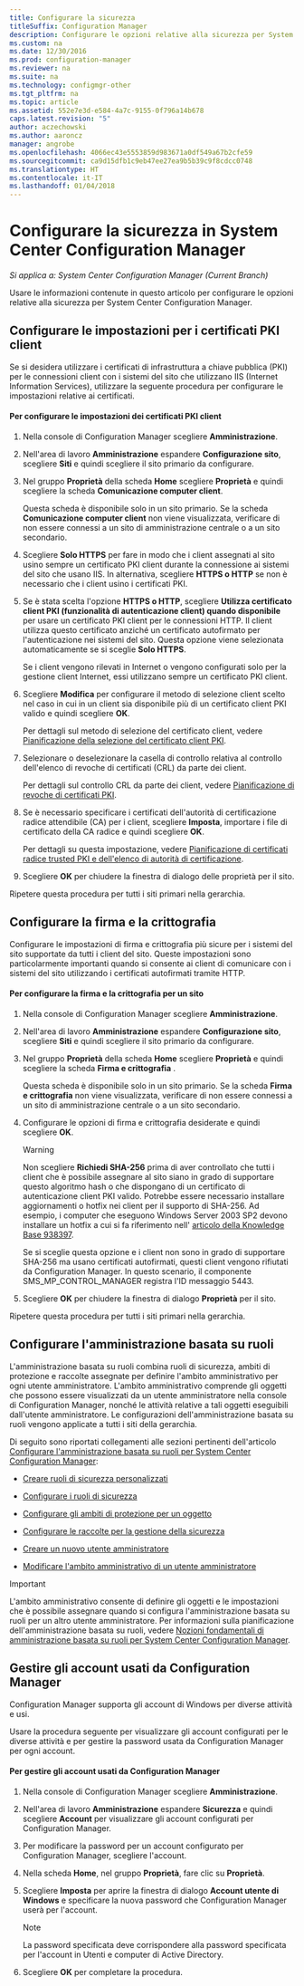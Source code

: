 ```yaml
---
title: Configurare la sicurezza
titleSuffix: Configuration Manager
description: Configurare le opzioni relative alla sicurezza per System Center Configuration Manager.
ms.custom: na
ms.date: 12/30/2016
ms.prod: configuration-manager
ms.reviewer: na
ms.suite: na
ms.technology: configmgr-other
ms.tgt_pltfrm: na
ms.topic: article
ms.assetid: 552e7e3d-e584-4a7c-9155-0f796a14b678
caps.latest.revision: "5"
author: aczechowski
ms.author: aaroncz
manager: angrobe
ms.openlocfilehash: 4066ec43e5553859d983671a0df549a67b2cfe59
ms.sourcegitcommit: ca9d15dfb1c9eb47ee27ea9b5b39c9f8cdcc0748
ms.translationtype: HT
ms.contentlocale: it-IT
ms.lasthandoff: 01/04/2018
---
```

# <a name="configure-security-in-system-center-configuration-manager"></a>Configurare la sicurezza in System Center Configuration Manager

*Si applica a: System Center Configuration Manager (Current Branch)*

Usare le informazioni contenute in questo articolo per configurare le opzioni relative alla sicurezza per System Center Configuration Manager.  

##  <a name="BKMK_ConfigureClientPKI"></a> Configurare le impostazioni per i certificati PKI client  
Se si desidera utilizzare i certificati di infrastruttura a chiave pubblica (PKI) per le connessioni client con i sistemi del sito che utilizzano IIS (Internet Information Services), utilizzare la seguente procedura per configurare le impostazioni relative ai certificati.  

#### <a name="to-configure-client-pki-certificate-settings"></a>Per configurare le impostazioni dei certificati PKI client  

1.  Nella console di Configuration Manager scegliere **Amministrazione**.  

2.  Nell'area di lavoro **Amministrazione** espandere **Configurazione sito**, scegliere **Siti** e quindi scegliere il sito primario da configurare.  

3.  Nel gruppo **Proprietà** della scheda **Home** scegliere **Proprietà** e quindi scegliere la scheda **Comunicazione computer client**.  

    Questa scheda è disponibile solo in un sito primario. Se la scheda **Comunicazione computer client** non viene visualizzata, verificare di non essere connessi a un sito di amministrazione centrale o a un sito secondario.  

4.  Scegliere **Solo HTTPS** per fare in modo che i client assegnati al sito usino sempre un certificato PKI client durante la connessione ai sistemi del sito che usano IIS. In alternativa, scegliere **HTTPS o HTTP** se non è necessario che i client usino i certificati PKI.  

5.  Se è stata scelta l'opzione **HTTPS o HTTP**, scegliere **Utilizza certificato client PKI (funzionalità di autenticazione client) quando disponibile** per usare un certificato PKI client per le connessioni HTTP. Il client utilizza questo certificato anziché un certificato autofirmato per l'autenticazione nei sistemi del sito. Questa opzione viene selezionata automaticamente se si sceglie **Solo HTTPS**.  

    Se i client vengono rilevati in Internet o vengono configurati solo per la gestione client Internet, essi utilizzano sempre un certificato PKI client.  

6.  Scegliere **Modifica** per configurare il metodo di selezione client scelto nel caso in cui in un client sia disponibile più di un certificato client PKI valido e quindi scegliere **OK**.  

    Per dettagli sul metodo di selezione del certificato client, vedere [Pianificazione della selezione del certificato client PKI](../../../core/plan-design/security/plan-for-security.md#BKMK_PlanningForClientCertificateSelection).  

7.  Selezionare o deselezionare la casella di controllo relativa al controllo dell'elenco di revoche di certificati (CRL) da parte dei client.  

    Per dettagli sul controllo CRL da parte dei client, vedere [Pianificazione di revoche di certificati PKI](../../../core/plan-design/security/plan-for-security.md#BKMK_PlanningForCRLs).  

8.  Se è necessario specificare i certificati dell'autorità di certificazione radice attendibile (CA) per i client, scegliere **Imposta**, importare i file di certificato della CA radice e quindi scegliere **OK**.  

    Per dettagli su questa impostazione, vedere [Pianificazione di certificati radice trusted PKI e dell'elenco di autorità di certificazione](../../../core/plan-design/security/plan-for-security.md#BKMK_PlanningForRootCAs).  

9. Scegliere **OK** per chiudere la finestra di dialogo delle proprietà per il sito.  

Ripetere questa procedura per tutti i siti primari nella gerarchia.  

##  <a name="BKMK_ConfigureSigningEncryption"></a> Configurare la firma e la crittografia  
Configurare le impostazioni di firma e crittografia più sicure per i sistemi del sito supportate da tutti i client del sito. Queste impostazioni sono particolarmente importanti quando si consente ai client di comunicare con i sistemi del sito utilizzando i certificati autofirmati tramite HTTP.  

#### <a name="to-configure-signing-and-encryption-for-a-site"></a>Per configurare la firma e la crittografia per un sito  

1.  Nella console di Configuration Manager scegliere **Amministrazione**.  

2.  Nell'area di lavoro **Amministrazione** espandere **Configurazione sito**, scegliere **Siti** e quindi scegliere il sito primario da configurare.  

3.  Nel gruppo **Proprietà** della scheda **Home** scegliere **Proprietà** e quindi scegliere la scheda **Firma e crittografia** .  

    Questa scheda è disponibile solo in un sito primario. Se la scheda **Firma e crittografia** non viene visualizzata, verificare di non essere connessi a un sito di amministrazione centrale o a un sito secondario.  

4.  Configurare le opzioni di firma e crittografia desiderate e quindi scegliere **OK**.  

    > [!WARNING]  
    >  Non scegliere **Richiedi SHA-256** prima di aver controllato che tutti i client che è possibile assegnare al sito siano in grado di supportare questo algoritmo hash o che dispongano di un certificato di autenticazione client PKI valido. Potrebbe essere necessario installare aggiornamenti o hotfix nei client per il supporto di SHA-256. Ad esempio, i computer che eseguono Windows Server 2003 SP2 devono installare un hotfix a cui si fa riferimento nell' [articolo della Knowledge Base 938397](http://go.microsoft.com/fwlink/p/?LinkId=226666).  
    >   
    >  Se si sceglie questa opzione e i client non sono in grado di supportare SHA-256 ma usano certificati autofirmati, questi client vengono rifiutati da Configuration Manager. In questo scenario, il componente SMS_MP_CONTROL_MANAGER registra l'ID messaggio 5443.  

5.  Scegliere **OK** per chiudere la finestra di dialogo **Proprietà** per il sito.  

Ripetere questa procedura per tutti i siti primari nella gerarchia.  

##  <a name="BKMK_ConfigureRBA"></a> Configurare l'amministrazione basata su ruoli  
L'amministrazione basata su ruoli combina ruoli di sicurezza, ambiti di protezione e raccolte assegnate per definire l'ambito amministrativo per ogni utente amministratore. L'ambito amministrativo comprende gli oggetti che possono essere visualizzati da un utente amministratore nella console di Configuration Manager, nonché le attività relative a tali oggetti eseguibili dall'utente amministratore. Le configurazioni dell'amministrazione basata su ruoli vengono applicate a tutti i siti della gerarchia.  

Di seguito sono riportati collegamenti alle sezioni pertinenti dell'articolo [Configurare l'amministrazione basata su ruoli per System Center Configuration Manager](../../../core/servers/deploy/configure/configure-role-based-administration.md):  

-   [Creare ruoli di sicurezza personalizzati](../../../core/servers/deploy/configure/configure-role-based-administration.md#BKMK_CreateSecRole)  

-   [Configurare i ruoli di sicurezza](../../../core/servers/deploy/configure/configure-role-based-administration.md#BKMK_ConfigSecRole)  

-   [Configurare gli ambiti di protezione per un oggetto](../../../core/servers/deploy/configure/configure-role-based-administration.md#BKMK_ConfigSecScope)  

-   [Configurare le raccolte per la gestione della sicurezza](../../../core/servers/deploy/configure/configure-role-based-administration.md#BKMK_ConfigColl)  

-   [Creare un nuovo utente amministratore](../../../core/servers/deploy/configure/configure-role-based-administration.md#BKMK_Create_AdminUser)  

-   [Modificare l'ambito amministrativo di un utente amministratore](../../../core/servers/deploy/configure/configure-role-based-administration.md#BKMK_ModAdminUser)  

> [!IMPORTANT]  
>  L'ambito amministrativo consente di definire gli oggetti e le impostazioni che è possibile assegnare quando si configura l'amministrazione basata su ruoli per un altro utente amministratore. Per informazioni sulla pianificazione dell'amministrazione basata su ruoli, vedere [Nozioni fondamentali di amministrazione basata su ruoli per System Center Configuration Manager](../../../core/understand/fundamentals-of-role-based-administration.md).  

##  <a name="BKMK_ManageAccounts"></a> Gestire gli account usati da Configuration Manager  
Configuration Manager supporta gli account di Windows per diverse attività e usi.  

Usare la procedura seguente per visualizzare gli account configurati per le diverse attività e per gestire la password usata da Configuration Manager per ogni account.  

#### <a name="to-manage-accounts-that-are-used-by-configuration-manager"></a>Per gestire gli account usati da Configuration Manager  

1.  Nella console di Configuration Manager scegliere **Amministrazione**.  

2.  Nell'area di lavoro **Amministrazione** espandere **Sicurezza** e quindi scegliere **Account** per visualizzare gli account configurati per Configuration Manager.  

3.  Per modificare la password per un account configurato per Configuration Manager, scegliere l'account.  

4.  Nella scheda **Home**, nel gruppo **Proprietà**, fare clic su **Proprietà**.  

5.  Scegliere **Imposta** per aprire la finestra di dialogo **Account utente di Windows** e specificare la nuova password che Configuration Manager userà per l'account.  

    > [!NOTE]  
    >  La password specificata deve corrispondere alla password specificata per l'account in Utenti e computer di Active Directory.  

6.  Scegliere **OK** per completare la procedura.  
